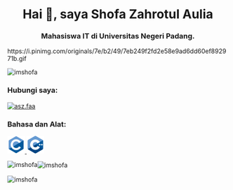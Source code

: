 <h1 align="center">Hai 👋, saya Shofa Zahrotul Aulia</h1>
<h3 align="center">Mahasiswa IT di Universitas Negeri Padang.
</h3> https://i.pinimg.com/originals/7e/b2/49/7eb249f2fd2e58e9ad6dd60ef892971b.gif

<p align="left"> <img src="https://komarev.com/ghpvc/?username=imshofa&label=Profile%20views&color=0e75b6&style=flat" alt="imshofa" /> </p>

<h3 align="left">Hubungi saya:</h3>
<p align="left">
<a href="https://instagram.com/asz.faa" target="blank"><img align="center" src="https://raw.githubusercontent.com/rahuldkjain/github-profile-readme-generator/master/src/images/icons/Social/instagram.svg" alt="asz.faa" height="30" width="40" /></a>
</p>

<h3 align="left">Bahasa dan Alat:</h3>
<p align="left"> <a href="https://www.cprogramming.com/" target="_blank" rel="noreferrer"> <img src="https://raw.githubusercontent.com/devicons/devicon/master/icons/c/c-original.svg" alt="c" width="40" height="40"/> </a> <a href="https://www.w3schools.com/cpp/" target="_blank" rel="noreferrer"> <img src="https://raw.githubusercontent.com/devicons/devicon/master/icons/cplusplus/cplusplus-original.svg" alt="cplusplus" width="40" height="40"/> </a> </p>

<p><img align="left" src="https://github-readme-stats.vercel.app/api/bahasa-terbaik?username=imshofa&show_icons=true&locale=id&layout=compact" alt="imshofa" /></p>

<p> <img align="center" src="https://github-readme-stats.vercel.app/api?username=imshofa&show_icons=true&locale=id" alt="imshofa" /></p>

<p><img align="center" src="https://github-readme-streak-stats.herokuapp.com/?user=imshofa&" alt="imshofa" /></p>
